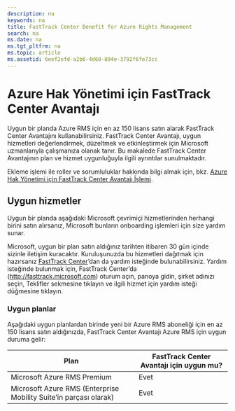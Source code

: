 ```yaml
---
description: na
keywords: na
title: FastTrack Center Benefit for Azure Rights Management
search: na
ms.date: na
ms.tgt_pltfrm: na
ms.topic: article
ms.assetid: 6eef2efd-a2b6-4d60-894e-3792f6fe73cc
---
```

# Azure Hak Y&#246;netimi i&#231;in FastTrack Center Avantajı
Uygun bir planda Azure RMS için en az 150 lisans satın alarak FastTrack Center Avantajını kullanabilirsiniz. FastTrack Center Avantajı, uygun hizmetleri değerlendirmek, düzeltmek ve etkinleştirmek için Microsoft uzmanlarıyla çalışmanıza olanak tanır. Bu makalede FastTrack Center Avantajının plan ve hizmet uygunluğuyla ilgili ayrıntılar sunulmaktadır.

Ekleme işlemi ile roller ve sorumluluklar hakkında bilgi almak için, bkz. [Azure Hak Yönetimi için FastTrack Center Avantajı İşlemi](../Topic/FastTrack_Center_Benefit_Process_for_Azure_Rights_Management.md).

## Uygun hizmetler
Uygun bir planda aşağıdaki Microsoft çevrimiçi hizmetlerinden herhangi birini satın alırsanız, Microsoft bunların onboarding işlemleri için size yardım sunar.

Microsoft, uygun bir plan satın aldığınız tarihten itibaren 30 gün içinde sizinle iletişim kuracaktır. Kuruluşunuzda bu hizmetleri dağıtmak için hazırsanız [FastTrack Center](http://fasttrack.microsoft.com/)’dan da yardım isteğinde bulunabilirsiniz. Yardım isteğinde bulunmak için, FastTrack Center’da (http://fasttrack.microsoft.com) oturum açın, panoya gidin, şirket adınızı seçin, Teklifler sekmesine tıklayın ve ilgili hizmet için yardım isteği düğmesine tıklayın.

### Uygun planlar
Aşağıdaki uygun planlardan birinde yeni bir Azure RMS aboneliği için en az 150 lisans satın aldığınızda, FastTrack Center Avantajı Azure RMS için uygun duruma gelir:

|Plan|FastTrack Center Avantajı için uygun mu?|
|--------|--------------------------------------------|
|Microsoft Azure RMS Premium|Evet|
|Microsoft Azure RMS (Enterprise Mobility Suite’in parçası olarak)|Evet|
